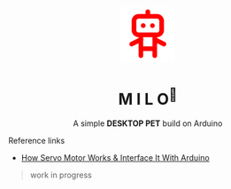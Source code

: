 <p align="center">
    <img width="100" src="./assets/icon1.png" alt="Icon">
</p>

<h1 align="center">
  <b>M I L O<sup>🤖</sup></b>
</h1>

<p align="center">A simple <b>DESKTOP PET</b> build on Arduino</p>

Reference links

- <a href="https://lastminuteengineers.com/servo-motor-arduino-tutorial/">How Servo Motor Works & Interface It With Arduino</a>

> work in progress
